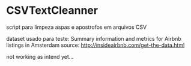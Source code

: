 # CSVTextCleanner
script para limpeza aspas e apostrofos em arquivos CSV

dataset usado para teste: Summary information and metrics for Airbnb listings in Amsterdam
source: http://insideairbnb.com/get-the-data.html

not working as intend yet...
